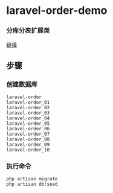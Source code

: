 # laravel-order-demo

### 分库分表扩展类

[链接](https://github.com/missxiaolin/laravel-table)

## 步骤

### 创建数据库

~~~
laravel-order
laravel-order_01
laravel-order_02
laravel-order_03
laravel-order_04
laravel-order_05
laravel-order_06
laravel-order_07
laravel-order_08
laravel-order_09
laravel-order_10
~~~

### 执行命令

~~~
php artisan migrate
php artisan db:seed
~~~